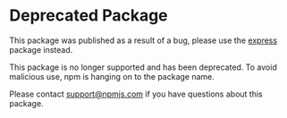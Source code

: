 # Deprecated Package

This package was published as a result of a bug, please use the [express](https://www.npmjs.com/package/express) package instead.

This package is no longer supported and has been deprecated. To avoid malicious use, npm is hanging on to the package name.

Please contact support@npmjs.com if you have questions about this package. 
